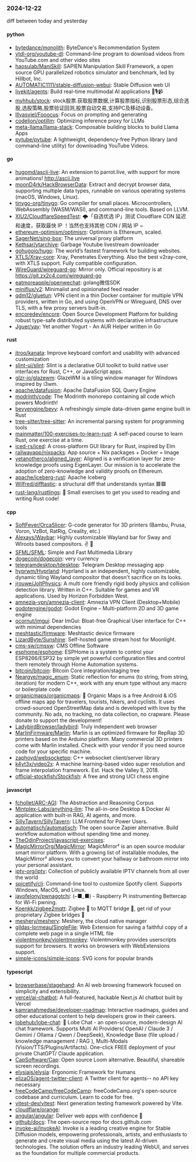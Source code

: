 ### 2024-12-22
diff between today and yesterday

#### python
* [bytedance/monolith](https://github.com/bytedance/monolith): ByteDance's Recommendation System
* [ytdl-org/youtube-dl](https://github.com/ytdl-org/youtube-dl): Command-line program to download videos from YouTube.com and other video sites
* [haosulab/ManiSkill](https://github.com/haosulab/ManiSkill): SAPIEN Manipulation Skill Framework, a open source GPU parallelized robotics simulator and benchmark, led by Hillbot, Inc.
* [AUTOMATIC1111/stable-diffusion-webui](https://github.com/AUTOMATIC1111/stable-diffusion-webui): Stable Diffusion web UI
* [livekit/agents](https://github.com/livekit/agents): Build real-time multimodal AI applications 🤖🎙️📹
* [myhhub/stock](https://github.com/myhhub/stock): stock股票.获取股票数据,计算股票指标,识别股票形态,综合选股,选股策略,股票验证回测,股票自动交易,支持PC及移动设备。
* [lllyasviel/Fooocus](https://github.com/lllyasviel/Fooocus): Focus on prompting and generating
* [codelion/optillm](https://github.com/codelion/optillm): Optimizing inference proxy for LLMs
* [meta-llama/llama-stack](https://github.com/meta-llama/llama-stack): Composable building blocks to build Llama Apps
* [pytube/pytube](https://github.com/pytube/pytube): A lightweight, dependency-free Python library (and command-line utility) for downloading YouTube Videos.

#### go
* [hugomd/ascii-live](https://github.com/hugomd/ascii-live): An extension to parrot.live, with support for more animations! http://ascii.live
* [moonD4rk/HackBrowserData](https://github.com/moonD4rk/HackBrowserData): Extract and decrypt browser data, supporting multiple data types, runnable on various operating systems (macOS, Windows, Linux).
* [tinygo-org/tinygo](https://github.com/tinygo-org/tinygo): Go compiler for small places. Microcontrollers, WebAssembly (WASM/WASI), and command-line tools. Based on LLVM.
* [XIU2/CloudflareSpeedTest](https://github.com/XIU2/CloudflareSpeedTest): 🌩「自选优选 IP」测试 Cloudflare CDN 延迟和速度，获取最快 IP ！当然也支持其他 CDN / 网站 IP ~
* [ethereum-optimism/optimism](https://github.com/ethereum-optimism/optimism): Optimism is Ethereum, scaled.
* [SagerNet/sing-box](https://github.com/SagerNet/sing-box): The universal proxy platform
* [Kethsar/ytarchive](https://github.com/Kethsar/ytarchive): Garbage Youtube livestream downloader
* [gohugoio/hugo](https://github.com/gohugoio/hugo): The world’s fastest framework for building websites.
* [XTLS/Xray-core](https://github.com/XTLS/Xray-core): Xray, Penetrates Everything. Also the best v2ray-core, with XTLS support. Fully compatible configuration.
* [WireGuard/wireguard-go](https://github.com/WireGuard/wireguard-go): Mirror only. Official repository is at https://git.zx2c4.com/wireguard-go
* [eatmoreapple/openwechat](https://github.com/eatmoreapple/openwechat): golang微信SDK
* [miniflux/v2](https://github.com/miniflux/v2): Minimalist and opinionated feed reader
* [qdm12/gluetun](https://github.com/qdm12/gluetun): VPN client in a thin Docker container for multiple VPN providers, written in Go, and using OpenVPN or Wireguard, DNS over TLS, with a few proxy servers built-in.
* [encoredev/encore](https://github.com/encoredev/encore): Open Source Development Platform for building robust type-safe distributed systems with declarative infrastructure
* [Jguer/yay](https://github.com/Jguer/yay): Yet another Yogurt - An AUR Helper written in Go

#### rust
* [jtroo/kanata](https://github.com/jtroo/kanata): Improve keyboard comfort and usability with advanced customization
* [slint-ui/slint](https://github.com/slint-ui/slint): Slint is a declarative GUI toolkit to build native user interfaces for Rust, C++, or JavaScript apps.
* [glzr-io/glazewm](https://github.com/glzr-io/glazewm): GlazeWM is a tiling window manager for Windows inspired by i3wm.
* [apache/datafusion](https://github.com/apache/datafusion): Apache DataFusion SQL Query Engine
* [modrinth/code](https://github.com/modrinth/code): The Modrinth monorepo containing all code which powers Modrinth!
* [bevyengine/bevy](https://github.com/bevyengine/bevy): A refreshingly simple data-driven game engine built in Rust
* [tree-sitter/tree-sitter](https://github.com/tree-sitter/tree-sitter): An incremental parsing system for programming tools
* [mainmatter/100-exercises-to-learn-rust](https://github.com/mainmatter/100-exercises-to-learn-rust): A self-paced course to learn Rust, one exercise at a time.
* [iced-rs/iced](https://github.com/iced-rs/iced): A cross-platform GUI library for Rust, inspired by Elm
* [railwayapp/nixpacks](https://github.com/railwayapp/nixpacks): App source + Nix packages + Docker = Image
* [yetanotherco/aligned_layer](https://github.com/yetanotherco/aligned_layer): Aligned is a verification layer for zero-knowledge proofs using EigenLayer. Our mission is to accelerate the adoption of zero-knowledge and validity proofs on Ethereum.
* [apache/iceberg-rust](https://github.com/apache/iceberg-rust): Apache Iceberg
* [Wilfred/difftastic](https://github.com/Wilfred/difftastic): a structural diff that understands syntax 🟥🟩
* [rust-lang/rustlings](https://github.com/rust-lang/rustlings): 🦀 Small exercises to get you used to reading and writing Rust code!

#### cpp
* [SoftFever/OrcaSlicer](https://github.com/SoftFever/OrcaSlicer): G-code generator for 3D printers (Bambu, Prusa, Voron, VzBot, RatRig, Creality, etc.)
* [Alexays/Waybar](https://github.com/Alexays/Waybar): Highly customizable Wayland bar for Sway and Wlroots based compositors. ✌️ 🎉
* [SFML/SFML](https://github.com/SFML/SFML): Simple and Fast Multimedia Library
* [dogecoin/dogecoin](https://github.com/dogecoin/dogecoin): very currency
* [telegramdesktop/tdesktop](https://github.com/telegramdesktop/tdesktop): Telegram Desktop messaging app
* [hyprwm/Hyprland](https://github.com/hyprwm/Hyprland): Hyprland is an independent, highly customizable, dynamic tiling Wayland compositor that doesn't sacrifice on its looks.
* [jrouwe/JoltPhysics](https://github.com/jrouwe/JoltPhysics): A multi core friendly rigid body physics and collision detection library. Written in C++. Suitable for games and VR applications. Used by Horizon Forbidden West.
* [amnezia-vpn/amnezia-client](https://github.com/amnezia-vpn/amnezia-client): Amnezia VPN Client (Desktop+Mobile)
* [godotengine/godot](https://github.com/godotengine/godot): Godot Engine – Multi-platform 2D and 3D game engine
* [ocornut/imgui](https://github.com/ocornut/imgui): Dear ImGui: Bloat-free Graphical User interface for C++ with minimal dependencies
* [meshtastic/firmware](https://github.com/meshtastic/firmware): Meshtastic device firmware
* [LizardByte/Sunshine](https://github.com/LizardByte/Sunshine): Self-hosted game stream host for Moonlight.
* [cms-sw/cmssw](https://github.com/cms-sw/cmssw): CMS Offline Software
* [esphome/esphome](https://github.com/esphome/esphome): ESPHome is a system to control your ESP8266/ESP32 by simple yet powerful configuration files and control them remotely through Home Automation systems.
* [bitcoin/bitcoin](https://github.com/bitcoin/bitcoin): Bitcoin Core integration/staging tree
* [Neargye/magic_enum](https://github.com/Neargye/magic_enum): Static reflection for enums (to string, from string, iteration) for modern C++, work with any enum type without any macro or boilerplate code
* [organicmaps/organicmaps](https://github.com/organicmaps/organicmaps): 🍃 Organic Maps is a free Android & iOS offline maps app for travelers, tourists, hikers, and cyclists. It uses crowd-sourced OpenStreetMap data and is developed with love by the community. No ads, no tracking, no data collection, no crapware. Please donate to support the development!
* [LadybirdBrowser/ladybird](https://github.com/LadybirdBrowser/ladybird): Truly independent web browser
* [MarlinFirmware/Marlin](https://github.com/MarlinFirmware/Marlin): Marlin is an optimized firmware for RepRap 3D printers based on the Arduino platform. Many commercial 3D printers come with Marlin installed. Check with your vendor if you need source code for your specific machine.
* [zaphoyd/websocketpp](https://github.com/zaphoyd/websocketpp): C++ websocket client/server library
* [k4yt3x/video2x](https://github.com/k4yt3x/video2x): A machine learning-based video super resolution and frame interpolation framework. Est. Hack the Valley II, 2018.
* [official-stockfish/Stockfish](https://github.com/official-stockfish/Stockfish): A free and strong UCI chess engine

#### javascript
* [fchollet/ARC-AGI](https://github.com/fchollet/ARC-AGI): The Abstraction and Reasoning Corpus
* [Mintplex-Labs/anything-llm](https://github.com/Mintplex-Labs/anything-llm): The all-in-one Desktop & Docker AI application with built-in RAG, AI agents, and more.
* [SillyTavern/SillyTavern](https://github.com/SillyTavern/SillyTavern): LLM Frontend for Power Users.
* [automatisch/automatisch](https://github.com/automatisch/automatisch): The open source Zapier alternative. Build workflow automation without spending time and money.
* [TheOdinProject/javascript-exercises](https://github.com/TheOdinProject/javascript-exercises): 
* [MagicMirrorOrg/MagicMirror](https://github.com/MagicMirrorOrg/MagicMirror): MagicMirror² is an open source modular smart mirror platform. With a growing list of installable modules, the MagicMirror² allows you to convert your hallway or bathroom mirror into your personal assistant.
* [iptv-org/iptv](https://github.com/iptv-org/iptv): Collection of publicly available IPTV channels from all over the world
* [spicetify/cli](https://github.com/spicetify/cli): Command-line tool to customize Spotify client. Supports Windows, MacOS, and Linux.
* [jayofelony/pwnagotchi](https://github.com/jayofelony/pwnagotchi): (⌐■_■) - Raspberry Pi instrumenting Bettercap for Wi-Fi pwning.
* [Koenkk/zigbee2mqtt](https://github.com/Koenkk/zigbee2mqtt): Zigbee 🐝 to MQTT bridge 🌉, get rid of your proprietary Zigbee bridges 🔨
* [meshery/meshery](https://github.com/meshery/meshery): Meshery, the cloud native manager
* [gildas-lormeau/SingleFile](https://github.com/gildas-lormeau/SingleFile): Web Extension for saving a faithful copy of a complete web page in a single HTML file
* [violentmonkey/violentmonkey](https://github.com/violentmonkey/violentmonkey): Violentmonkey provides userscripts support for browsers. It works on browsers with WebExtensions support.
* [simple-icons/simple-icons](https://github.com/simple-icons/simple-icons): SVG icons for popular brands

#### typescript
* [browserbase/stagehand](https://github.com/browserbase/stagehand): An AI web browsing framework focused on simplicity and extensibility.
* [vercel/ai-chatbot](https://github.com/vercel/ai-chatbot): A full-featured, hackable Next.js AI chatbot built by Vercel
* [kamranahmedse/developer-roadmap](https://github.com/kamranahmedse/developer-roadmap): Interactive roadmaps, guides and other educational content to help developers grow in their careers.
* [lobehub/lobe-chat](https://github.com/lobehub/lobe-chat): 🤯 Lobe Chat - an open-source, modern-design AI chat framework. Supports Multi AI Providers( OpenAI / Claude 3 / Gemini / Ollama / Qwen / DeepSeek), Knowledge Base (file upload / knowledge management / RAG ), Multi-Modals (Vision/TTS/Plugins/Artifacts). One-click FREE deployment of your private ChatGPT/ Claude application.
* [CapSoftware/Cap](https://github.com/CapSoftware/Cap): Open source Loom alternative. Beautiful, shareable screen recordings.
* [elysiajs/elysia](https://github.com/elysiajs/elysia): Ergonomic Framework for Humans
* [elizaOS/agent-twitter-client](https://github.com/elizaOS/agent-twitter-client): A Twitter client for agents-- no API key necessary
* [freeCodeCamp/freeCodeCamp](https://github.com/freeCodeCamp/freeCodeCamp): freeCodeCamp.org's open-source codebase and curriculum. Learn to code for free.
* [vitest-dev/vitest](https://github.com/vitest-dev/vitest): Next generation testing framework powered by Vite.
* [cloudflare/orange](https://github.com/cloudflare/orange): 
* [angular/angular](https://github.com/angular/angular): Deliver web apps with confidence 🚀
* [github/docs](https://github.com/github/docs): The open-source repo for docs.github.com
* [invoke-ai/InvokeAI](https://github.com/invoke-ai/InvokeAI): Invoke is a leading creative engine for Stable Diffusion models, empowering professionals, artists, and enthusiasts to generate and create visual media using the latest AI-driven technologies. The solution offers an industry leading WebUI, and serves as the foundation for multiple commercial products.
